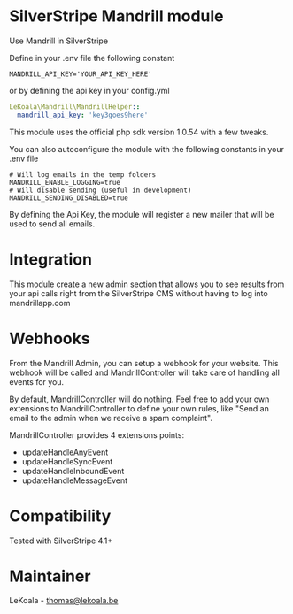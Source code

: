 SilverStripe Mandrill module
==================
Use Mandrill in SilverStripe

Define in your .env file the following constant

	MANDRILL_API_KEY='YOUR_API_KEY_HERE'

or by defining the api key in your config.yml

   ```yaml
   LeKoala\Mandrill\MandrillHelper::
     mandrill_api_key: 'key3goes9here'
   ```

This module uses the official php sdk version 1.0.54 with a few tweaks.

You can also autoconfigure the module with the following constants in your .env file

    # Will log emails in the temp folders
	MANDRILL_ENABLE_LOGGING=true
    # Will disable sending (useful in development)
	MANDRILL_SENDING_DISABLED=true

By defining the Api Key, the module will register a new mailer that will be used to send all emails.

Integration
==================

This module create a new admin section that allows you to see results from
your api calls right from the SilverStripe CMS without having to log into
mandrillapp.com

Webhooks
==================

From the Mandrill Admin, you can setup a webhook for your website. This webhook
will be called and MandrillController will take care of handling all events
for you.

By default, MandrillController will do nothing. Feel free to add your own
extensions to MandrillController to define your own rules, like "Send an
email to the admin when we receive a spam complaint".

MandrillController provides 4 extensions points:
- updateHandleAnyEvent
- updateHandleSyncEvent
- updateHandleInboundEvent
- updateHandleMessageEvent

Compatibility
==================
Tested with SilverStripe 4.1+

Maintainer
==================
LeKoala - thomas@lekoala.be

